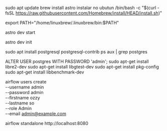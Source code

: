 sudo apt update
 brew install astro
 instalar no ubutun
 /bin/bash -c "$(curl -fsSL https://raw.githubusercontent.com/Homebrew/install/HEAD/install.sh)"
 
 export PATH="/home/linuxbrew/.linuxbrew/bin:$PATH"
 
 astro dev start
 
 astro dev init

 
 
 
sudo apt install postgresql postgresql-contrib
ps aux | grep postgres


ALTER USER postgres WITH PASSWORD 'admin';
sudo apt-get install libre2-dev
sudo apt-get install libgtest-dev
sudo apt-get install pkg-config
sudo apt-get install libbenchmark-dev



airflow users create \
    --username admin \
    --password admin \
    --firstname ozzy \
    --lastname so \
    --role Admin \
    --email admin@example.com

airflow standalone
http://localhost:8080
